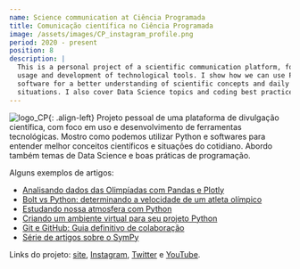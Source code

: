 ```yaml
---
name: Science communication at Ciência Programada
title: Comunicação científica no Ciência Programada
image: /assets/images/CP_instagram_profile.png
period: 2020 - present
position: 8
description: |
  This is a personal project of a scientific communication platform, focused on
  usage and development of technological tools. I show how we can use Python and
  software for a better understanding of scientific concepts and daily
  situations. I also cover Data Science topics and coding best practices.
---
```


![logo_CP](/assets/images/CP_instagram_profile.png){: .align-left}
Projeto pessoal de uma plataforma de divulgação científica, com foco em uso e
desenvolvimento de ferramentas tecnológicas.  Mostro como podemos utilizar
Python e softwares para entender melhor conceitos científicos e situações do
cotidiano. Abordo também temas de Data Science e boas práticas de programação.

Alguns exemplos de artigos:

- [Analisando dados das Olimpíadas com Pandas e
Plotly](https://cienciaprogramada.com.br/2021/08/dados-olimpiadas-pandas-plotly/)
- [Bolt vs Python: determinando a velocidade de um atleta
olímpico](https://cienciaprogramada.com.br/2020/09/bolt-python-determinando-velocidade-atleta-olimpico/)
- [Estudando nossa atmosfera com
Python](https://cienciaprogramada.com.br/2020/12/estudando-atmosfera-python/)
- [Criando um ambiente virtual para seu projeto
Python](https://cienciaprogramada.com.br/2020/08/ambiente-virtual-projeto-python/)
- [Git e GitHub: Guia definitivo de
colaboração](https://cienciaprogramada.com.br/2021/09/guia-definitivo-git-github/)
- [Série de artigos sobre o
SymPy](https://cienciaprogramada.com.br/category/sympy/)

Links do projeto: [site](https://cienciaprogramada.com.br/),
[Instagram](https://instagram.com/cienciaprogramada),
[Twitter](https://twitter.com/cienciaprog) e
[YouTube](https://www.youtube.com/channel/UCrUs_osDl_GaHgUdU7v3YGw).
